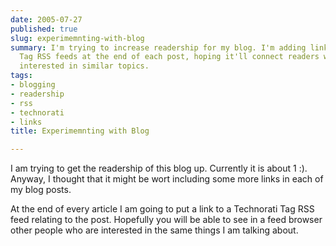 ```yaml
---
date: 2005-07-27
published: true
slug: experimemnting-with-blog
summary: I'm trying to increase readership for my blog. I'm adding links to Technorati
  Tag RSS feeds at the end of each post, hoping it'll connect readers with others
  interested in similar topics.
tags:
- blogging
- readership
- rss
- technorati
- links
title: Experimemnting with Blog

---
```

I am trying to get the readership of this blog up.  Currently it is about 1 :).  Anyway, I thought that it might be wort including some more links in each of my blog posts.<p />At the end of every article I am going to put a link to a Technorati Tag RSS feed relating to the post.  Hopefully you will be able to see in a feed browser other people who are interested in the same things I am talking about.<p />

